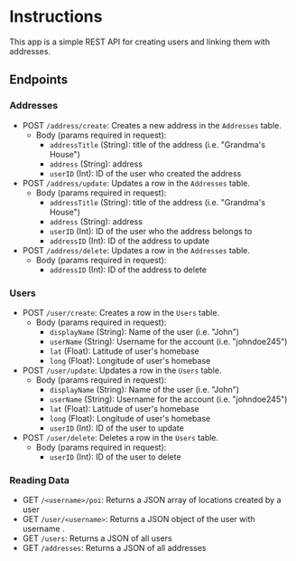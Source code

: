 # Instructions

This app is a simple REST API for creating users and linking them with addresses.

## Endpoints

### Addresses
* POST `/address/create`: Creates a new address in the `Addresses` table.
  * Body (params required in request):
      * `addressTitle` (String): title of the address (i.e. "Grandma's House")
      * `address` (String): address
      * `userID` (Int): ID of the user who created the address
* POST `/address/update`: Updates a row in the `Addresses` table.
  * Body (params required in request):
      * `addressTitle` (String): title of the address (i.e. "Grandma's House")
      * `address` (String): address
      * `userID` (Int): ID of the user who the address belongs to
      * `addressID` (Int): ID of the address to update
* POST `/address/delete`: Updates a row in the `Addresses` table.
  * Body (params required in request):
      * `addressID` (Int): ID of the address to delete

### Users       
* POST `/user/create`: Creates a row in the `Users` table.
  * Body (params required in request):
      * `displayName` (String): Name of the user (i.e. "John")
      * `userName` (String): Username for the account (i.e. "johndoe245")
      * `lat` (Float): Latitude of user's homebase
      * `long` (Float): Longitude of user's homebase
* POST `/user/update`: Updates a row in the `Users` table.
  * Body (params required in request):
      * `displayName` (String): Name of the user (i.e. "John")
      * `userName` (String): Username for the account (i.e. "johndoe245")
      * `lat` (Float): Latitude of user's homebase
      * `long` (Float): Longitude of user's homebase
      * `userID` (Int): ID of the user to update
* POST `/user/delete`: Deletes a row in the `Users` table.
  * Body (params required in request):
      * `userID` (Int): ID of the user to delete

### Reading Data
* GET `/<username>/poi`: Returns a JSON array of locations created by a user
* GET `/user/<username>`: Returns a JSON object of the user with username <username>.
* GET `/users`: Returns a JSON of all users
* GET `/addresses`: Returns a JSON of all addresses
